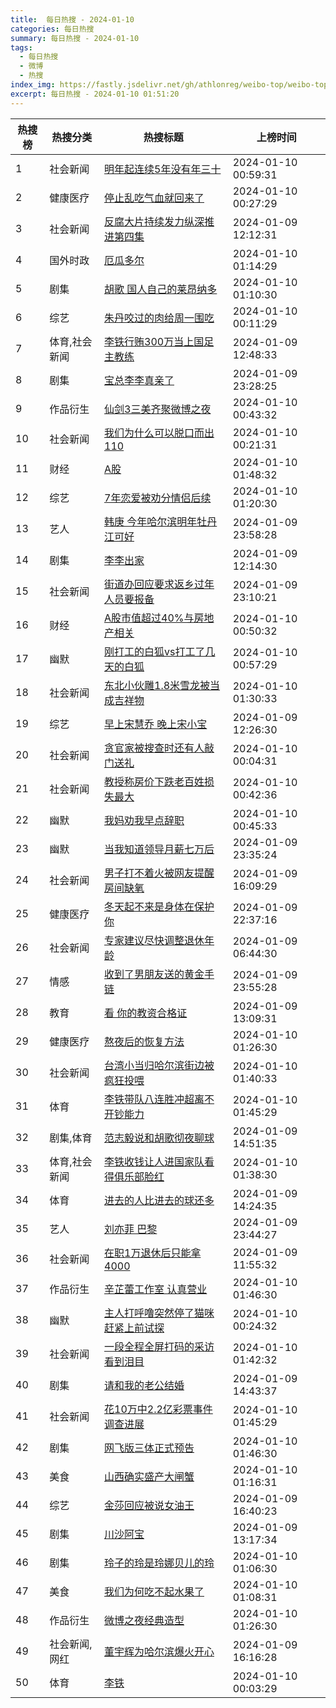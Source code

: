 ```yaml
---
title:  每日热搜 - 2024-01-10
categories: 每日热搜
summary: 每日热搜 - 2024-01-10
tags:
  - 每日热搜
  - 微博
  - 热搜
index_img: https://fastly.jsdelivr.net/gh/athlonreg/weibo-top/weibo-top.jpeg
excerpt: 每日热搜 - 2024-01-10 01:51:20
---
```


| 热搜榜 | 热搜分类 | 热搜标题 | 上榜时间 |
| --- | --- | --- | --- |
| 1 | 社会新闻 | [明年起连续5年没有年三十](https://s.weibo.com/weibo%3Fq%3D%2523%E6%98%8E%E5%B9%B4%E8%B5%B7%E8%BF%9E%E7%BB%AD5%E5%B9%B4%E6%B2%A1%E6%9C%89%E5%B9%B4%E4%B8%89%E5%8D%81%2523) | 2024-01-10 00:59:31 | 
| 2 | 健康医疗 | [停止乱吃气血就回来了](https://s.weibo.com/weibo%3Fq%3D%2523%E5%81%9C%E6%AD%A2%E4%B9%B1%E5%90%83%E6%B0%94%E8%A1%80%E5%B0%B1%E5%9B%9E%E6%9D%A5%E4%BA%86%2523) | 2024-01-10 00:27:29 | 
| 3 | 社会新闻 | [反腐大片持续发力纵深推进第四集](https://s.weibo.com/weibo%3Fq%3D%2523%E5%8F%8D%E8%85%90%E5%A4%A7%E7%89%87%E6%8C%81%E7%BB%AD%E5%8F%91%E5%8A%9B%E7%BA%B5%E6%B7%B1%E6%8E%A8%E8%BF%9B%E7%AC%AC%E5%9B%9B%E9%9B%86%2523) | 2024-01-09 12:12:31 | 
| 4 | 国外时政 | [厄瓜多尔](https://s.weibo.com/weibo%3Fq%3D%2523%E5%8E%84%E7%93%9C%E5%A4%9A%E5%B0%94%2523) | 2024-01-10 01:14:29 | 
| 5 | 剧集 | [胡歌 国人自己的莱昂纳多](https://s.weibo.com/weibo%3Fq%3D%2523%E8%83%A1%E6%AD%8C%20%E5%9B%BD%E4%BA%BA%E8%87%AA%E5%B7%B1%E7%9A%84%E8%8E%B1%E6%98%82%E7%BA%B3%E5%A4%9A%2523) | 2024-01-10 01:10:30 | 
| 6 | 综艺 | [朱丹咬过的肉给周一围吃](https://s.weibo.com/weibo%3Fq%3D%2523%E6%9C%B1%E4%B8%B9%E5%92%AC%E8%BF%87%E7%9A%84%E8%82%89%E7%BB%99%E5%91%A8%E4%B8%80%E5%9B%B4%E5%90%83%2523) | 2024-01-10 00:11:29 | 
| 7 | 体育,社会新闻 | [李铁行贿300万当上国足主教练](https://s.weibo.com/weibo%3Fq%3D%2523%E6%9D%8E%E9%93%81%E8%A1%8C%E8%B4%BF300%E4%B8%87%E5%BD%93%E4%B8%8A%E5%9B%BD%E8%B6%B3%E4%B8%BB%E6%95%99%E7%BB%83%2523) | 2024-01-09 12:48:33 | 
| 8 | 剧集 | [宝总李李真亲了](https://s.weibo.com/weibo%3Fq%3D%2523%E5%AE%9D%E6%80%BB%E6%9D%8E%E6%9D%8E%E7%9C%9F%E4%BA%B2%E4%BA%86%2523) | 2024-01-09 23:28:25 | 
| 9 | 作品衍生 | [仙剑3三美齐聚微博之夜](https://s.weibo.com/weibo%3Fq%3D%2523%E4%BB%99%E5%89%913%E4%B8%89%E7%BE%8E%E9%BD%90%E8%81%9A%E5%BE%AE%E5%8D%9A%E4%B9%8B%E5%A4%9C%2523) | 2024-01-10 00:43:32 | 
| 10 | 社会新闻 | [我们为什么可以脱口而出110](https://s.weibo.com/weibo%3Fq%3D%2523%E6%88%91%E4%BB%AC%E4%B8%BA%E4%BB%80%E4%B9%88%E5%8F%AF%E4%BB%A5%E8%84%B1%E5%8F%A3%E8%80%8C%E5%87%BA110%2523) | 2024-01-10 00:21:31 | 
| 11 | 财经 | [A股](https://s.weibo.com/weibo%3Fq%3D%2523A%E8%82%A1%2523) | 2024-01-10 01:48:32 | 
| 12 | 综艺 | [7年恋爱被劝分情侣后续](https://s.weibo.com/weibo%3Fq%3D%25237%E5%B9%B4%E6%81%8B%E7%88%B1%E8%A2%AB%E5%8A%9D%E5%88%86%E6%83%85%E4%BE%A3%E5%90%8E%E7%BB%AD%2523) | 2024-01-10 01:20:30 | 
| 13 | 艺人 | [韩庚 今年哈尔滨明年牡丹江可好](https://s.weibo.com/weibo%3Fq%3D%2523%E9%9F%A9%E5%BA%9A%20%E4%BB%8A%E5%B9%B4%E5%93%88%E5%B0%94%E6%BB%A8%E6%98%8E%E5%B9%B4%E7%89%A1%E4%B8%B9%E6%B1%9F%E5%8F%AF%E5%A5%BD%2523) | 2024-01-09 23:58:28 | 
| 14 | 剧集 | [李李出家](https://s.weibo.com/weibo%3Fq%3D%2523%E6%9D%8E%E6%9D%8E%E5%87%BA%E5%AE%B6%2523) | 2024-01-09 12:14:30 | 
| 15 | 社会新闻 | [街道办回应要求返乡过年人员要报备](https://s.weibo.com/weibo%3Fq%3D%2523%E8%A1%97%E9%81%93%E5%8A%9E%E5%9B%9E%E5%BA%94%E8%A6%81%E6%B1%82%E8%BF%94%E4%B9%A1%E8%BF%87%E5%B9%B4%E4%BA%BA%E5%91%98%E8%A6%81%E6%8A%A5%E5%A4%87%2523) | 2024-01-09 23:10:21 | 
| 16 | 财经 | [A股市值超过40%与房地产相关](https://s.weibo.com/weibo%3Fq%3D%2523A%E8%82%A1%E5%B8%82%E5%80%BC%E8%B6%85%E8%BF%8740%25%E4%B8%8E%E6%88%BF%E5%9C%B0%E4%BA%A7%E7%9B%B8%E5%85%B3%2523) | 2024-01-10 00:50:32 | 
| 17 | 幽默 | [刚打工的白狐vs打工了几天的白狐](https://s.weibo.com/weibo%3Fq%3D%2523%E5%88%9A%E6%89%93%E5%B7%A5%E7%9A%84%E7%99%BD%E7%8B%90vs%E6%89%93%E5%B7%A5%E4%BA%86%E5%87%A0%E5%A4%A9%E7%9A%84%E7%99%BD%E7%8B%90%2523) | 2024-01-10 00:57:29 | 
| 18 | 社会新闻 | [东北小伙雕1.8米雪龙被当成吉祥物](https://s.weibo.com/weibo%3Fq%3D%2523%E4%B8%9C%E5%8C%97%E5%B0%8F%E4%BC%99%E9%9B%951.8%E7%B1%B3%E9%9B%AA%E9%BE%99%E8%A2%AB%E5%BD%93%E6%88%90%E5%90%89%E7%A5%A5%E7%89%A9%2523) | 2024-01-10 01:30:33 | 
| 19 | 综艺 | [早上宋慧乔 晚上宋小宝](https://s.weibo.com/weibo%3Fq%3D%2523%E6%97%A9%E4%B8%8A%E5%AE%8B%E6%85%A7%E4%B9%94%20%E6%99%9A%E4%B8%8A%E5%AE%8B%E5%B0%8F%E5%AE%9D%2523) | 2024-01-09 12:26:30 | 
| 20 | 社会新闻 | [贪官家被搜查时还有人敲门送礼](https://s.weibo.com/weibo%3Fq%3D%2523%E8%B4%AA%E5%AE%98%E5%AE%B6%E8%A2%AB%E6%90%9C%E6%9F%A5%E6%97%B6%E8%BF%98%E6%9C%89%E4%BA%BA%E6%95%B2%E9%97%A8%E9%80%81%E7%A4%BC%2523) | 2024-01-10 00:04:31 | 
| 21 | 社会新闻 | [教授称房价下跌老百姓损失最大](https://s.weibo.com/weibo%3Fq%3D%2523%E6%95%99%E6%8E%88%E7%A7%B0%E6%88%BF%E4%BB%B7%E4%B8%8B%E8%B7%8C%E8%80%81%E7%99%BE%E5%A7%93%E6%8D%9F%E5%A4%B1%E6%9C%80%E5%A4%A7%2523) | 2024-01-10 00:42:36 | 
| 22 | 幽默 | [我妈劝我早点辞职](https://s.weibo.com/weibo%3Fq%3D%2523%E6%88%91%E5%A6%88%E5%8A%9D%E6%88%91%E6%97%A9%E7%82%B9%E8%BE%9E%E8%81%8C%2523) | 2024-01-10 00:45:33 | 
| 23 | 幽默 | [当我知道领导月薪七万后](https://s.weibo.com/weibo%3Fq%3D%2523%E5%BD%93%E6%88%91%E7%9F%A5%E9%81%93%E9%A2%86%E5%AF%BC%E6%9C%88%E8%96%AA%E4%B8%83%E4%B8%87%E5%90%8E%2523) | 2024-01-09 23:35:24 | 
| 24 | 社会新闻 | [男子打不着火被网友提醒房间缺氧](https://s.weibo.com/weibo%3Fq%3D%2523%E7%94%B7%E5%AD%90%E6%89%93%E4%B8%8D%E7%9D%80%E7%81%AB%E8%A2%AB%E7%BD%91%E5%8F%8B%E6%8F%90%E9%86%92%E6%88%BF%E9%97%B4%E7%BC%BA%E6%B0%A7%2523) | 2024-01-09 16:09:29 | 
| 25 | 健康医疗 | [冬天起不来是身体在保护你](https://s.weibo.com/weibo%3Fq%3D%2523%E5%86%AC%E5%A4%A9%E8%B5%B7%E4%B8%8D%E6%9D%A5%E6%98%AF%E8%BA%AB%E4%BD%93%E5%9C%A8%E4%BF%9D%E6%8A%A4%E4%BD%A0%2523) | 2024-01-09 22:37:16 | 
| 26 | 社会新闻 | [专家建议尽快调整退休年龄](https://s.weibo.com/weibo%3Fq%3D%2523%E4%B8%93%E5%AE%B6%E5%BB%BA%E8%AE%AE%E5%B0%BD%E5%BF%AB%E8%B0%83%E6%95%B4%E9%80%80%E4%BC%91%E5%B9%B4%E9%BE%84%2523) | 2024-01-09 06:44:30 | 
| 27 | 情感 | [收到了男朋友送的黄金手链](https://s.weibo.com/weibo%3Fq%3D%2523%E6%94%B6%E5%88%B0%E4%BA%86%E7%94%B7%E6%9C%8B%E5%8F%8B%E9%80%81%E7%9A%84%E9%BB%84%E9%87%91%E6%89%8B%E9%93%BE%2523) | 2024-01-09 23:55:28 | 
| 28 | 教育 | [看 你的教资合格证](https://s.weibo.com/weibo%3Fq%3D%2523%E7%9C%8B%20%E4%BD%A0%E7%9A%84%E6%95%99%E8%B5%84%E5%90%88%E6%A0%BC%E8%AF%81%2523) | 2024-01-09 13:09:31 | 
| 29 | 健康医疗 | [熬夜后的恢复方法](https://s.weibo.com/weibo%3Fq%3D%2523%E7%86%AC%E5%A4%9C%E5%90%8E%E7%9A%84%E6%81%A2%E5%A4%8D%E6%96%B9%E6%B3%95%2523) | 2024-01-10 01:26:30 | 
| 30 | 社会新闻 | [台湾小当归哈尔滨街边被疯狂投喂](https://s.weibo.com/weibo%3Fq%3D%2523%E5%8F%B0%E6%B9%BE%E5%B0%8F%E5%BD%93%E5%BD%92%E5%93%88%E5%B0%94%E6%BB%A8%E8%A1%97%E8%BE%B9%E8%A2%AB%E7%96%AF%E7%8B%82%E6%8A%95%E5%96%82%2523) | 2024-01-10 01:40:33 | 
| 31 | 体育 | [李铁带队八连胜冲超离不开钞能力](https://s.weibo.com/weibo%3Fq%3D%2523%E6%9D%8E%E9%93%81%E5%B8%A6%E9%98%9F%E5%85%AB%E8%BF%9E%E8%83%9C%E5%86%B2%E8%B6%85%E7%A6%BB%E4%B8%8D%E5%BC%80%E9%92%9E%E8%83%BD%E5%8A%9B%2523) | 2024-01-10 01:45:29 | 
| 32 | 剧集,体育 | [范志毅说和胡歌彻夜聊球](https://s.weibo.com/weibo%3Fq%3D%2523%E8%8C%83%E5%BF%97%E6%AF%85%E8%AF%B4%E5%92%8C%E8%83%A1%E6%AD%8C%E5%BD%BB%E5%A4%9C%E8%81%8A%E7%90%83%2523) | 2024-01-09 14:51:35 | 
| 33 | 体育,社会新闻 | [李铁收钱让人进国家队看得俱乐部脸红](https://s.weibo.com/weibo%3Fq%3D%2523%E6%9D%8E%E9%93%81%E6%94%B6%E9%92%B1%E8%AE%A9%E4%BA%BA%E8%BF%9B%E5%9B%BD%E5%AE%B6%E9%98%9F%E7%9C%8B%E5%BE%97%E4%BF%B1%E4%B9%90%E9%83%A8%E8%84%B8%E7%BA%A2%2523) | 2024-01-10 01:38:30 | 
| 34 | 体育 | [进去的人比进去的球还多](https://s.weibo.com/weibo%3Fq%3D%2523%E8%BF%9B%E5%8E%BB%E7%9A%84%E4%BA%BA%E6%AF%94%E8%BF%9B%E5%8E%BB%E7%9A%84%E7%90%83%E8%BF%98%E5%A4%9A%2523) | 2024-01-09 14:24:35 | 
| 35 | 艺人 | [刘亦菲 巴黎](https://s.weibo.com/weibo%3Fq%3D%2523%E5%88%98%E4%BA%A6%E8%8F%B2%20%E5%B7%B4%E9%BB%8E%2523) | 2024-01-09 23:44:27 | 
| 36 | 社会新闻 | [在职1万退休后只能拿4000](https://s.weibo.com/weibo%3Fq%3D%2523%E5%9C%A8%E8%81%8C1%E4%B8%87%E9%80%80%E4%BC%91%E5%90%8E%E5%8F%AA%E8%83%BD%E6%8B%BF4000%2523) | 2024-01-09 11:55:32 | 
| 37 | 作品衍生 | [辛芷蕾工作室 认真营业](https://s.weibo.com/weibo%3Fq%3D%2523%E8%BE%9B%E8%8A%B7%E8%95%BE%E5%B7%A5%E4%BD%9C%E5%AE%A4%20%E8%AE%A4%E7%9C%9F%E8%90%A5%E4%B8%9A%2523) | 2024-01-10 01:46:30 | 
| 38 | 幽默 | [主人打呼噜突然停了猫咪赶紧上前试探](https://s.weibo.com/weibo%3Fq%3D%2523%E4%B8%BB%E4%BA%BA%E6%89%93%E5%91%BC%E5%99%9C%E7%AA%81%E7%84%B6%E5%81%9C%E4%BA%86%E7%8C%AB%E5%92%AA%E8%B5%B6%E7%B4%A7%E4%B8%8A%E5%89%8D%E8%AF%95%E6%8E%A2%2523) | 2024-01-10 00:24:32 | 
| 39 | 社会新闻 | [一段全程全屏打码的采访看到泪目](https://s.weibo.com/weibo%3Fq%3D%2523%E4%B8%80%E6%AE%B5%E5%85%A8%E7%A8%8B%E5%85%A8%E5%B1%8F%E6%89%93%E7%A0%81%E7%9A%84%E9%87%87%E8%AE%BF%E7%9C%8B%E5%88%B0%E6%B3%AA%E7%9B%AE%2523) | 2024-01-10 01:42:32 | 
| 40 | 剧集 | [请和我的老公结婚](https://s.weibo.com/weibo%3Fq%3D%2523%E8%AF%B7%E5%92%8C%E6%88%91%E7%9A%84%E8%80%81%E5%85%AC%E7%BB%93%E5%A9%9A%2523) | 2024-01-09 14:43:37 | 
| 41 | 社会新闻 | [花10万中2.2亿彩票事件调查进展](https://s.weibo.com/weibo%3Fq%3D%2523%E8%8A%B110%E4%B8%87%E4%B8%AD2.2%E4%BA%BF%E5%BD%A9%E7%A5%A8%E4%BA%8B%E4%BB%B6%E8%B0%83%E6%9F%A5%E8%BF%9B%E5%B1%95%2523) | 2024-01-10 01:45:29 | 
| 42 | 剧集 | [网飞版三体正式预告](https://s.weibo.com/weibo%3Fq%3D%2523%E7%BD%91%E9%A3%9E%E7%89%88%E4%B8%89%E4%BD%93%E6%AD%A3%E5%BC%8F%E9%A2%84%E5%91%8A%2523) | 2024-01-10 01:46:30 | 
| 43 | 美食 | [山西确实盛产大闸蟹](https://s.weibo.com/weibo%3Fq%3D%2523%E5%B1%B1%E8%A5%BF%E7%A1%AE%E5%AE%9E%E7%9B%9B%E4%BA%A7%E5%A4%A7%E9%97%B8%E8%9F%B9%2523) | 2024-01-10 01:16:31 | 
| 44 | 综艺 | [金莎回应被说女油王](https://s.weibo.com/weibo%3Fq%3D%2523%E9%87%91%E8%8E%8E%E5%9B%9E%E5%BA%94%E8%A2%AB%E8%AF%B4%E5%A5%B3%E6%B2%B9%E7%8E%8B%2523) | 2024-01-09 16:40:23 | 
| 45 | 剧集 | [川沙阿宝](https://s.weibo.com/weibo%3Fq%3D%2523%E5%B7%9D%E6%B2%99%E9%98%BF%E5%AE%9D%2523) | 2024-01-09 13:17:34 | 
| 46 | 剧集 | [玲子的玲是玲娜贝儿的玲](https://s.weibo.com/weibo%3Fq%3D%2523%E7%8E%B2%E5%AD%90%E7%9A%84%E7%8E%B2%E6%98%AF%E7%8E%B2%E5%A8%9C%E8%B4%9D%E5%84%BF%E7%9A%84%E7%8E%B2%2523) | 2024-01-10 01:06:30 | 
| 47 | 美食 | [我们为何吃不起水果了](https://s.weibo.com/weibo%3Fq%3D%2523%E6%88%91%E4%BB%AC%E4%B8%BA%E4%BD%95%E5%90%83%E4%B8%8D%E8%B5%B7%E6%B0%B4%E6%9E%9C%E4%BA%86%2523) | 2024-01-10 01:08:31 | 
| 48 | 作品衍生 | [微博之夜经典造型](https://s.weibo.com/weibo%3Fq%3D%2523%E5%BE%AE%E5%8D%9A%E4%B9%8B%E5%A4%9C%E7%BB%8F%E5%85%B8%E9%80%A0%E5%9E%8B%2523) | 2024-01-10 01:26:30 | 
| 49 | 社会新闻,网红 | [董宇辉为哈尔滨爆火开心](https://s.weibo.com/weibo%3Fq%3D%2523%E8%91%A3%E5%AE%87%E8%BE%89%E4%B8%BA%E5%93%88%E5%B0%94%E6%BB%A8%E7%88%86%E7%81%AB%E5%BC%80%E5%BF%83%2523) | 2024-01-09 16:16:28 | 
| 50 | 体育 | [李铁](https://s.weibo.com/weibo%3Fq%3D%2523%E6%9D%8E%E9%93%81%2523) | 2024-01-10 00:03:29 | 
